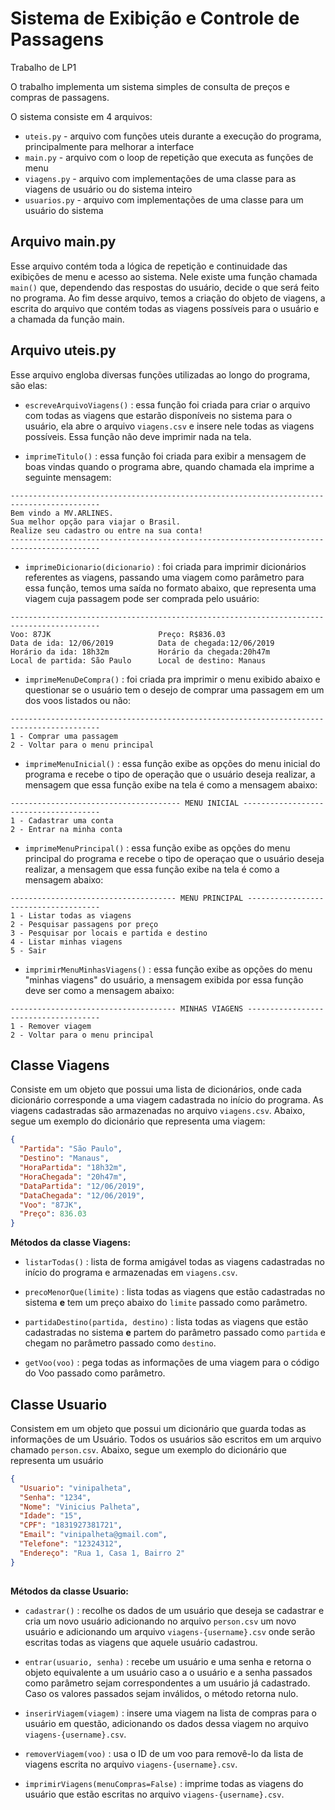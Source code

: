 # Sistema de Exibição e Controle de Passagens
Trabalho de LP1

O trabalho implementa um sistema simples de consulta de preços e compras de passagens.

O sistema consiste em 4 arquivos:
* `uteis.py` - arquivo com funções uteis durante a execução do programa, principalmente para melhorar a interface
* `main.py`  - arquivo com o loop de repetição que executa as funções de menu
* `viagens.py` - arquivo com implementações de uma classe para as viagens de usuário ou do sistema inteiro
* `usuarios.py` - arquivo com implementações de uma classe para um usuário do sistema

## Arquivo main.py
Esse arquivo contém toda a lógica de repetição e continuidade das exibições de menu e acesso ao sistema. Nele existe uma função chamada `main()` que, dependendo das respostas do usuário, decide o que será feito no programa.
Ao fim desse arquivo, temos a criação do objeto de viagens, a escrita do arquivo que contém todas as viagens possíveis para o usuário e a chamada da função main.

## Arquivo uteis.py
Esse arquivo engloba diversas funções utilizadas ao longo do programa, são elas:

- `escreveArquivoViagens()` : essa função foi criada para criar o arquivo com todas as viagens que estarão disponíveis no sistema para o usuário, ela abre o arquivo `viagens.csv` e insere nele todas as viagens possíveis. Essa função não deve imprimir nada na tela.

- `imprimeTitulo()` : essa função foi criada para exibir a mensagem de boas vindas quando o programa abre, quando chamada ela imprime a seguinte mensagem:

```
------------------------------------------------------------------------------------------
Bem vindo a MV.ARLINES.
Sua melhor opção para viajar o Brasil.
Realize seu cadastro ou entre na sua conta!
------------------------------------------------------------------------------------------
```

- `imprimeDicionario(dicionario)` : foi criada para imprimir dicionários referentes as viagens, passando uma viagem como parâmetro para essa função, temos uma saída no formato abaixo, que representa uma viagem cuja passagem pode ser comprada pelo usuário:
```
------------------------------------------------------------------------------------------
Voo: 87JK                        Preço: R$836.03
Data de ida: 12/06/2019          Data de chegada:12/06/2019
Horário da ida: 18h32m           Horário da chegada:20h47m
Local de partida: São Paulo      Local de destino: Manaus
```

- `imprimeMenuDeCompra()` : foi criada pra imprimir o menu exibido abaixo e questionar se o usuário tem o desejo de comprar uma passagem em um dos voos listados ou não:

```
------------------------------------------------------------------------------------------
1 - Comprar uma passagem
2 - Voltar para o menu principal
```

- `imprimeMenuInicial()` : essa função exibe as opções do menu inicial do programa e recebe o tipo de operação que o usuário deseja realizar, a mensagem que essa função exibe na tela é como a mensagem abaixo:

```
-------------------------------------- MENU INICIAL --------------------------------------
1 - Cadastrar uma conta
2 - Entrar na minha conta
```

- `imprimeMenuPrincipal()` : essa função exibe as opções do menu principal do programa e recebe o tipo de operaçao que o usuário deseja realizar, a mensagem que essa função exibe na tela é como a mensagem abaixo:
```
------------------------------------- MENU PRINCIPAL -------------------------------------
1 - Listar todas as viagens
2 - Pesquisar passagens por preço
3 - Pesquisar por locais e partida e destino
4 - Listar minhas viagens
5 - Sair
```

- `imprimirMenuMinhasViagens()` :  essa função exibe as opções do menu "minhas viagens" do usuário, a mensagem exibida por essa função deve ser como a mensagem abaixo:

```
------------------------------------- MINHAS VIAGENS -------------------------------------
1 - Remover viagem
2 - Voltar para o menu principal
```

## Classe Viagens
Consiste em um objeto que possui uma lista de dicionários, onde cada dicionário corresponde a uma viagem cadastrada no início do programa. As viagens cadastradas são armazenadas no arquivo `viagens.csv`. Abaixo, segue um exemplo do dicionário que representa uma viagem:

```json
{
  "Partida": "São Paulo",
  "Destino": "Manaus",
  "HoraPartida": "18h32m",
  "HoraChegada": "20h47m",
  "DataPartida": "12/06/2019",
  "DataChegada": "12/06/2019",
  "Voo": "87JK",
  "Preço": 836.03
}
```
**Métodos da classe Viagens:**

- `listarTodas()` : lista de forma amigável todas as viagens cadastradas no início do programa e armazenadas em `viagens.csv`.

- `precoMenorQue(limite)` : lista todas as viagens que estão cadastradas no sistema **e** tem um preço abaixo do `limite` passado como parâmetro.

- `partidaDestino(partida, destino)` : lista todas as viagens que estão cadastradas no sistema **e** partem do parâmetro passado como `partida` e chegam no parâmetro passado como `destino`.

- `getVoo(voo)` : pega todas as informações de uma viagem para o código do Voo passado como parâmetro.


## Classe Usuario
Consistem em um objeto que possui um dicionário que guarda todas as informações de um Usuário. Todos os usuários são escritos em um arquivo chamado `person.csv`. Abaixo, segue um exemplo do dicionário que representa um usuário

```json
{
  "Usuario": "vinipalheta",
  "Senha": "1234",
  "Nome": "Vinicius Palheta",
  "Idade": "15",
  "CPF": "1831927381721",
  "Email": "vinipalheta@gmail.com",
  "Telefone": "12324312",
  "Endereço": "Rua 1, Casa 1, Bairro 2"
}
        
```
**Métodos da classe Usuario:**

- `cadastrar()` : recolhe os dados de um usuário que deseja se cadastrar e cria um novo usuário adicionando no arquivo `person.csv` um novo usuário e adicionando um arquivo `viagens-{username}.csv` onde serão escritas todas as viagens que aquele usuário cadastrou.

- `entrar(usuario, senha)` : recebe um usuário e uma senha e retorna o objeto equivalente a um usuário caso a o usuário e a senha passados como parâmetro sejam correspondentes a um usuário já cadastrado. Caso os valores passados sejam inválidos, o método retorna nulo.

- `inserirViagem(viagem)` : insere uma viagem na lista de compras para o usuário em questão, adicionando os dados dessa viagem no arquivo `viagens-{username}.csv`.

- `removerViagem(voo)` : usa o ID de um voo para removê-lo da lista de viagens escrita no arquivo `viagens-{username}.csv`.

- `imprimirViagens(menuCompras=False)` : imprime todas as viagens do usuário que estão escritas no arquivo `viagens-{username}.csv`.

